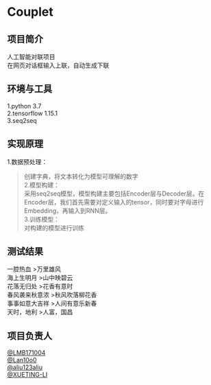 # Couplet
## 项目简介
人工智能对联项目<br>
    在网页对话框输入上联，自动生成下联 <br>
## 环境与工具
1.python 3.7 <br>
2.tensorflow 1.15.1 <br>
3.seq2seq <br>
## 实现原理
1.数据预处理：<br>
  >创建字典，将文本转化为模型可理解的数字<br>
2.模型构建：<br>
  >采用seq2seq模型，模型构建主要包括Encoder层与Decoder层。在Encoder层，我们首先需要对定义输入的tensor，同时要对字母进行Embedding，再输入到RNN层。<br>
3.训练模型：<br>
  >对构建的模型进行训练<br>
## 测试结果
一腔热血             >万里雄风<br>
海上生明月           >山中映碧云<br>
花落无归处           >花香有意时<br>
春风袭来秋意浓       >秋风吹落柳花香<br>
事事如意大吉祥       >人间有意乐新春<br>
天时，地利           >人富，国昌<br>
## 项目负责人
[@LMB171004](https://github.com/LMB171004)  <br>
[@Lan10o0](https://github.com/Lan10o0)  <br>
[@aliu123aliu](https://github.com/aliu123aliu)  <br>
[@XUETING-LI](https://github.com/XUETING-LI)  <br>

